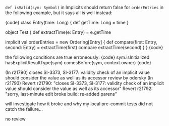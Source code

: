`def isValid(sym: Symbol)` in Implicits should return false for `orderEntries` in the following example, but it says all is well instead:

{code}
class Entry(time: Long) {
 def getTime: Long = time
}

object Test {
def extractTime(e: Entry) = e.getTime

implicit val orderEntries = new Ordering[Entry] {
 def compare(first: Entry, second: Entry) = extractTime(first) compare extractTime(second)
}
}
{code}

the following conditions are true erroneously:
{code}
sym.isInitialized
hasExplicitResultType(sym)
comesBefore(sym, context.owner)
{code}

(In r21790) closes SI-3373, SI-3177: validity check of an implicit value should consider the value as well as its accessor
review by odersky
(In r21793) Revert r21790: "closes SI-3373, SI-3177: validity check of an implicit value should consider the value as well as its accessor"
Revert r21792: "sorry, last-minute edit broke build: re-added parens"

will investigate how it broke and why my local pre-commit tests did not catch the failure...

no review
